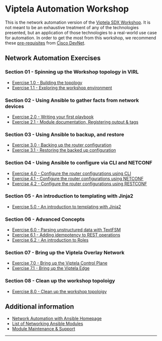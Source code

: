 # Viptela Automation Workshop

This is the network automation version of the [Viptela SDX Workshop](README.md).  It is not meant to be an exhaustive treatment
of any of the technologies presented, but an application of those technologies to a real-world use case for automation.  In order
to get the most from this workshop, we recommend these [pre-requisites](devnet_courses.md) from [Cisco DevNet](https://developer.cisco.com/).

## Network Automation Exercises

### Section 01 - Spinning up the Workshop topology in VIRL
- [Exercise 1.0 - Building the topology](./exercises/1-0)
- [Exercise 1.1 - Exploring the workshop environment](./exercises/1-1)

### Section 02 - Using Ansible to gather facts from network devices
- [Exercise 2.0 - Writing your first playbook](./exercises/2-0)
- [Exercise 2.1 - Module documentation, Registering output & tags](./exercises/2-1)

### Section 03 - Using Ansible to backup, and restore
- [Exercise 3.0 - Backing up the router configuration](./exercises/3-0)
- [Exercise 3.1 - Restoring the backed up configuration](./exercises/3-1)

### Section 04 - Using Ansible to configure via CLI and NETCONF
- [Exercise 4.0 - Configure the router configurations using CLI](./exercises/4-0)
- [Exercise 4.1 - Configure the router configurations using NETCONF](./exercises/4-1)
- [Exercise 4.2 - Configure the router configurations using RESTCONF](./exercises/4-2)

### Section 05 - An introduction to templating with Jinja2 
- [Exercise 5.0 - An introduction to templating with Jinja2](./exercises/5-0)

### Section 06 - Advanced Concepts
- [Exercise 6.0 - Parsing unstructured data with TextFSM](./exercises/6-0)
- [Exercise 6.1 - Adding idempotency to REST operations](./exercises/6-1)
- [Exercise 6.2 - An introduction to Roles](./exercises/6-2)

### Section 07 - Bring up the Viptela Overlay Network
- [Exercise 7.0 - Bring up the Viptela Control Plane](./exercises/7-0)
- [Exercise 7.1 - Bring up the Viptela Edge](./exercises/7-1)

### Section 08 - Clean up the workshop topoloigy
- [Exercise 8.0 - Clean up the workshop topoloigy](./exercises/8-0)

## Additional information
 - [Network Automation with Ansible Homepage](https://www.ansible.com/network-automation)
 - [List of Networking Ansible Modules](http://docs.ansible.com/ansible/latest/list_of_network_modules.html)
 - [Module Maintenance & Support](http://docs.ansible.com/ansible/latest/modules_support.html)

---